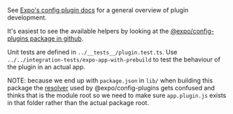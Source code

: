See [Expo's config plugin docs](https://docs.expo.dev/config-plugins/development-and-debugging/) for a general
overview of plugin development.

It's easiest to see the available helpers by looking at the [@expo/config-plugins package in github](https://github.com/expo/expo/tree/814867fd9d0adbd56580eb09be1e81134bb7466e/packages/%40expo/config-plugins/src/plugins).

Unit tests are defined in `../__tests__/plugin.test.ts`. Use `../../integration-tests/expo-app-with-prebuild` to test
the behaviour of the plugin in an actual app.

NOTE: because we end up with `package.json` in `lib/` when building this package the [resolver](https://github.com/expo/expo/blob/814867fd9d0adbd56580eb09be1e81134bb7466e/packages/%40expo/config-plugins/src/utils/plugin-resolver.ts)
used by @expo/config-plugins gets confused and thinks that is the module root so we need to make sure `app.plugin.js`
exists in that folder rather than the actual package root.